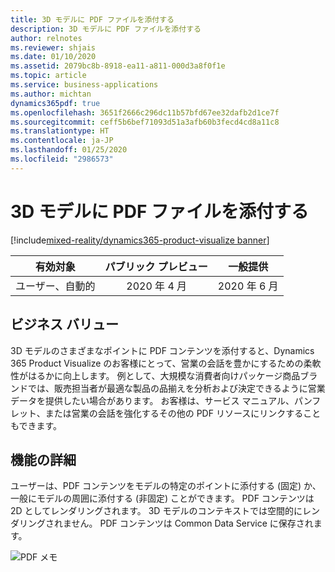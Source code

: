 ```yaml
---
title: 3D モデルに PDF ファイルを添付する
description: 3D モデルに PDF ファイルを添付する
author: relnotes
ms.reviewer: shjais
ms.date: 01/10/2020
ms.assetid: 2079bc8b-8918-ea11-a811-000d3a8f0f1e
ms.topic: article
ms.service: business-applications
ms.author: michtan
dynamics365pdf: true
ms.openlocfilehash: 3651f2666c296dc11b57bfd67ee32dafb2d1ce7f
ms.sourcegitcommit: ceff5b6bef71093d51a3afb60b3fecd4cd8a11c8
ms.translationtype: HT
ms.contentlocale: ja-JP
ms.lasthandoff: 01/25/2020
ms.locfileid: "2986573"
---
```

# <a name="attach-a-pdf-file-to-a-3d-model"></a>3D モデルに PDF ファイルを添付する
[!include[mixed-reality/dynamics365-product-visualize banner](../includes/mixed-reality/dynamics365-product-visualize.md)]

| 有効対象    |  パブリック プレビュー | 一般提供 | 
| ---------- | :----------: |:----------: |
|ユーザー、自動的|2020 年 4 月| 2020 年 6 月|


## <a name="business-value"></a>ビジネス バリュー
<!-- bv start -->
3D モデルのさまざまなポイントに PDF コンテンツを添付すると、Dynamics 365 Product Visualize のお客様にとって、営業の会話を豊かにするための柔軟性がはるかに向上します。 例として、大規模な消費者向けパッケージ商品ブランドでは、販売担当者が最適な製品の品揃えを分析および決定できるように営業データを提供したい場合があります。 お客様は、サービス マニュアル、パンフレット、または営業の会話を強化するその他の PDF リソースにリンクすることもできます。  
<!-- bv end -->



## <a name="feature-details"></a>機能の詳細
<!--feature detail start -->
ユーザーは、PDF コンテンツをモデルの特定のポイントに添付する (固定) か、一般にモデルの周囲に添付する (非固定) ことができます。 PDF コンテンツは 2D としてレンダリングされます。 3D モデルのコンテキストでは空間的にレンダリングされません。 PDF コンテンツは Common Data Service に保存されます。

<!--feature detail end -->

![PDF メモ](media/pdfnotes.jpg "PDF メモ")
<!-- Picture 1 -->








